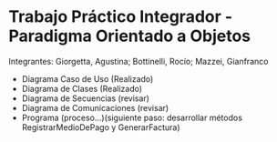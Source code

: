 # Trabajo Práctico Integrador - Paradigma Orientado a Objetos

Integrantes: Giorgetta, Agustina; Bottinelli, Rocío; Mazzei, Gianfranco

- Diagrama Caso de Uso (Realizado)
- Diagrama de Clases (Realizado)
- Diagrama de Secuencias (revisar)
- Diagrama de Comunicaciones (revisar)
- Programa (proceso...)(siguiente paso: desarrollar métodos RegistrarMedioDePago y GenerarFactura)
